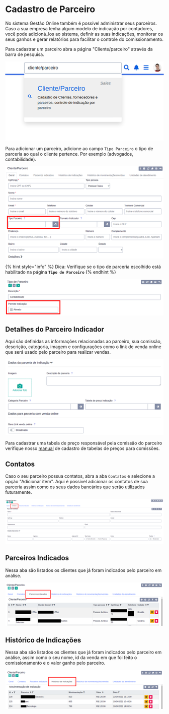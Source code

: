 # Cadastro de Parceiro

No sistema Gestão Online também é possível administrar seus parceiros. Caso a sua empresa tenha algum modelo de indicação por contadores, você pode adicioná\_los ao sistema, definir as suas indicações, monitorar os seus ganhos e gerar relatórios para facilitar o controle do comissionamento.

Para cadastrar um parceiro abra a página "Cliente/parceiro" através da barra de pesquisa.

![](../../.gitbook/assets/1_cliente_parceiro.png)

Para adicionar um parceiro, adicione ao campo `Tipo Parceiro` o tipo de parceria ao qual o cliente pertence. Por exemplo \(advogados, contabilidade\).

![](../../.gitbook/assets/3_cliente_parceiro.png)

{% hint style="info" %}
Dica: Verifique se o tipo de parceria escolhido está habilitado na página **`Tipo de Parceiro`**
{% endhint %}

![](../../.gitbook/assets/5_cliente_parceiro.png)

## Detalhes do Parceiro Indicador

Aqui são definidas as informações relacionadas ao parceiro, sua comissão, descrição, categoria, imagem e configurações como o link de venda online que será usado pelo parceiro para realizar vendas.

![](../../.gitbook/assets/6_cliente_parceiro.png)

Para cadastrar uma tabela de preço responsável pela comissão do parceiro verifique nosso [manual](tabelas_de_preco.md) de cadastro de tabelas de preços para comissões.

## Contatos

Caso o seu parceiro possua contatos, abra a aba `Contatos` e selecione a opção "Adicionar item". Aqui é possível adicionar os contatos de sua parceria assim como os seus dados bancários que serão utilizados futuramente.

![](../../.gitbook/assets/9_cliente_parceiro.png)

## Parceiros Indicados

Nessa aba são listados os clientes que já foram indicados pelo parceiro em análise.

![](../../.gitbook/assets/10_cliente_parceiro.png)

## Histórico de Indicações

Nessa aba são listados os clientes que já foram indicados pelo parceiro em análise, assim como o seu nome, id da venda em que foi feito o comissionamento e o valor ganho pelo parceiro.

![](../../.gitbook/assets/11_cliente_parceiro.png)

